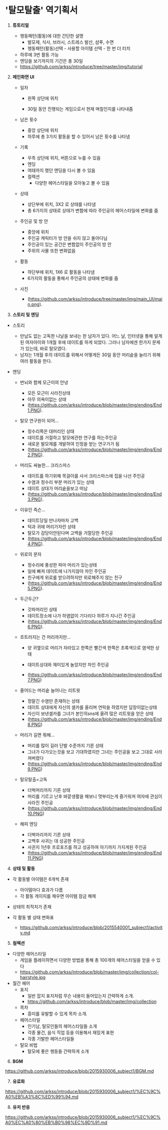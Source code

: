 # '탈모탈출' 역기획서

1. **튜토리얼**

   * 행동패턴(활동)에 대한 간단한 설명
     *  발모제, 식사, 브러시, 스트레스 발산, 샴푸, 수면
     *  행동패턴(활동)선택 - 사용할 아이템 선택 - 한 번 더 터치
   * 하루에 3번 활동 가능
   * 엔딩을 보기까지의 기간은 총 30일
   * https://github.com/arkss/introduce/tree/master/img/tutorial

2. **메인화면 UI**

   - 일차

     - 왼쪽 상단에 위치

     - 30일 동안 진행되는 게임으로서 현재 며칠인지를 나타내줌

   - 남은 횟수

     - 중앙 상단에 위치
     - 하루에 총 3가지 활동을 할 수 있어서 남은 횟수를 나타냄

   - 기록

     - 우측 상단에 위치, 버튼으로 누를 수 있음
     - 엔딩
     - 여태까지 했던 엔딩을 다시 볼 수 있음
     - 컬렉션
       - 다양한 헤어스타일을 모아놓고 볼 수 있음

   - 상태

     - 상단부에 위치, 3X2 로 상태를 나타냄
     - 총 6가지의 상태로 상태가 변함에 따라 주인공의 헤어스타일에 변화를 줌

   - 주인공 및 방 안

     - 중앙에 위치
     - 주인공 캐릭터가 방 안을 쉬지 않고 돌아다님
     - 주인공이 있는 공간은 변함없이 주인공의 방 안
     - 주위의 사물 또한 변화없음

   - 활동

     * 하단부에 위치, 1X6 로 활동을 나타냄
     * 6가지의 활동을 통해서 주인공의 상태에 변화를 줌 

   - 사진

     * (https://github.com/arkss/introduce/tree/master/img/main_UI/main.png).   

3. **스토리 및 엔딩**

- 스토리

  - 만남도 없는 고독한 나날을 보내는 한 남자가 있다. 어느 날, 인터넷을 통해 알게된 여자아이와 1개월 후에 데이트를 하게 되었다. 그러나 남자에겐 한가지 문제가 있는데, 바로 탈모였다.
  - 남자는 1개월 후의 데이트를 위해서 어떻게든 30일 동안 머리숱을 늘리기 위해 여러 활동을 한다.

- 엔딩

  - 번뇌와 함께 모근이여 안녕

    - 모든 모근이 사라진상태
    - 아무 의욕이없는 상태
    - (<https://github.com/arkss/introduce/blob/master/img/ending/End1.PNG>).

  - 탈모 연구원이 되어...

    - 정수리쪽은 대머리인 상태
    - 데이트를 거절하고 탈모에관한 연구를 하는주인공
    - 새로운 발모제를 개발하여 인정을 받는 연구가가 됨
    - (<https://github.com/arkss/introduce/blob/master/img/ending/End2.PNG>).

  - 머리도 싸늘한... 크리스마스

    - 데이트를 하기위해 목걸이를 사서 크리스마스에 집을 나선 주인공
    - 수염과 정수리 부분 머리가 있는 상태
    - 데이트 상대가 머리숱을보고 떠남
    - (<https://github.com/arkss/introduce/blob/master/img/ending/End3.PNG>).

  - 이유인 즉슨...

    - 데이트당일 만나자마자 고백
    - 턱과 귀에 머리가자란 상태
    - 탈모가 감당이안된다며 고백을 거절당한 주인공
    - (<https://github.com/arkss/introduce/blob/master/img/ending/End4.PNG>).

  - 위로의 문자

    - 정수리에 풍성한 파마 머리가 있는상태
    - 일에 빠져 데이트에 나가지않아 차인 주인공
    - 친구에게 위로를 받으려하지만 위로해주지 않는 친구
    - (<https://github.com/arkss/introduce/blob/master/img/ending/End5.PNG>).

  - 두근두근?

    - 갓파머리인 상태
    - 데이트장소에 나가 하염없이 기다리다 하루가 지나간 주인공
    - (<https://github.com/arkss/introduce/blob/master/img/ending/End6.PNG>).

  - 흐트러지는 건 머리까지만...

    - 양 귀옆으로 머리가 자라있고 한쪽은 빨간색 한쪽은 초록색으로 염색한 상태

    - 데이트상대와 재미있게 놀았지만 차인 주인공
    - (<https://github.com/arkss/introduce/blob/master/img/ending/End7.PNG>)

  - 줄어드는 머리숱 늘어나는 리트윗

    - 정말긴 수염만 존재하는 상태
    - 데이트 상대에게 자신의 셀카를 올리며 연락을 하였지만 답장이없는상태
    - 자신이 보낸셀카를 그녀가 본인의sns에 올려 많은 리트윗을 얻은 상태
    - (<https://github.com/arkss/introduce/blob/master/img/ending/End8.PNG>)

  - 머리가 길면 뭐해...

    - 머리를 많이 길러 단발 수준까지 기른 상태
    - 그녀가 다가오는것을 보고 기대하였지만 그녀는 주인공을 보고 그대로 사라져버렸다
    - (<https://github.com/arkss/introduce/blob/master/img/ending/End9.PNG>)

  - 탈모탈출=고독

    - 더벅머리까지 기른 상태
    - 머리를 기르고 난후 바깥생활을 해보니 멋부리는게 즐거워져 여자에 관심이 사라진 주인공
    - (<https://github.com/arkss/introduce/blob/master/img/ending/End10.PNG>)

  - 해피 엔딩 

    - 더벅마리까지 기른 상태
    - 고백후 사귀는 데 성공한 주인공
    - 사귄지 1년후 프로포즈를 하고 성공하여 아기까지 가지게된 주인공
    - (<https://github.com/arkss/introduce/blob/master/img/ending/End11.PNG>)

4. **상태 및 활동**

* 각 활동별 아이템은 6개씩 존재

  *   아이템마다 효과가 다름
  *   각 활동 게이지를 채우면 아이템 잠금 해제
* 상태의 최적치가 존재
* 각 활동 별 상태 변화표
  - https://github.com/arkss/introduce/blob/2015540001_subject1/activity.md


5. **컬렉션**

- 다양한 헤어스타일
  - 게임을 플레이하면서 다양한 방법을 통해 총 100개의 헤어스타일을 얻을 수 있다
  - https://github.com/arkss/introduce/blob/master/img/collection/col-hairstyle.jpg
- 월간 헤어 
  - 표지 
    - 일반 잡지 표지처럼 무슨 내용이 들어있는지 간략하게 소개.
    - https://github.com/arkss/introduce/blob/master/img/collection
  - 목차
    - 흥미를 유발할 수 있게 목차 소개.  
  - 헤어스타일
    - 인기남, 탈모인들의 헤어스타일들 소개
    - 각종 물건, 음식 직업 등을 이용해서 재밌게 표현
    - 각종 기발한 헤어스타일들
  - 탈모 비법   
    - 탈모에 좋은 행동들 간략하게  소개

6. **BGM**

https://github.com/arkss/introduce/blob/2015930006_subject1/BGM.md

7. **유료화**

https://github.com/arkss/introduce/blob/2015930006_subject1/%EC%9C%A0%EB%A3%8C%ED%99%94.md

8. **유저 반응**

https://github.com/arkss/introduce/blob/2015930006_subject1/%EC%9C%A0%EC%A0%80%EB%B0%98%EC%9D%91.md